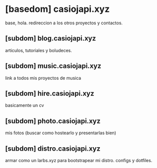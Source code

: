 # [basedom] casiojapi.xyz
base, hola. redireccion a los otros proyectos y contactos.

## [subdom] blog.casiojapi.xyz
articulos, tutoriales y boludeces.

## [subdom] music.casiojapi.xyz
link a todos mis proyectos de musica

## [subdom] hire.casiojapi.xyz
basicamente un cv

## [subdom] photo.casiojapi.xyz 
mis fotos (buscar como hostearlo y presentarlas bien)

## [subdom] distro.casiojapi.xyz
armar como un larbs.xyz para bootstrapear mi distro. configs y dotfiles.

